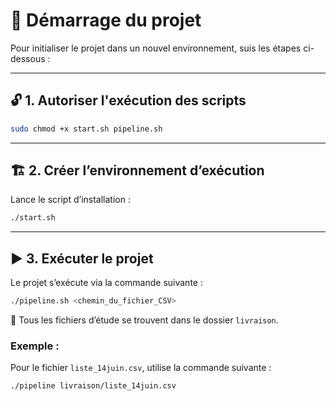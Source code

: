 # 🚀 Démarrage du projet

Pour initialiser le projet dans un nouvel environnement, suis les étapes ci-dessous :

---

## 🔓 1. Autoriser l'exécution des scripts

```bash
sudo chmod +x start.sh pipeline.sh
```

---

## 🏗️ 2. Créer l’environnement d’exécution

Lance le script d’installation :

```bash
./start.sh
```

---

## ▶️ 3. Exécuter le projet

Le projet s’exécute via la commande suivante :

```bash
./pipeline.sh <chemin_du_fichier_CSV>
```

📁 Tous les fichiers d’étude se trouvent dans le dossier `livraison`.

### Exemple :

Pour le fichier `liste_14juin.csv`, utilise la commande suivante :

```bash
./pipeline livraison/liste_14juin.csv
```
